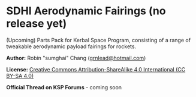 # SDHI Aerodynamic Fairings (no release yet)
(Upcoming) Parts Pack for Kerbal Space Program, consisting of a range of tweakable aerodynamic payload fairings for rockets.

**Author:** Robin "sumghai" Chang (grnlead@hotmail.com)

**License:** [Creative Commons Attribution-ShareAlike 4.0 International (CC BY-SA 4.0)](http://www.creativecommons.org/licenses/by-sa/4.0/)

**Official Thread on KSP Forums** - coming soon